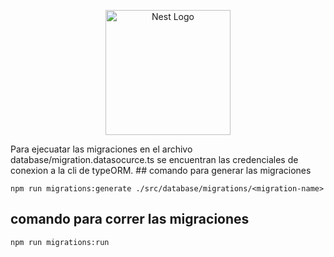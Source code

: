 <p align="center">
  <a href="http://nestjs.com/" target="blank"><img src="https://nestjs.com/img/logo-small.svg" width="200" alt="Nest Logo" /></a>
</p>
Para ejecuatar las migraciones en el archivo database/migration.datasocurce.ts se
encuentran las credenciales de conexion a la cli de typeORM.
## comando para generar las migraciones

```
npm run migrations:generate ./src/database/migrations/<migration-name>

```

## comando para correr las migraciones

```
npm run migrations:run

```

